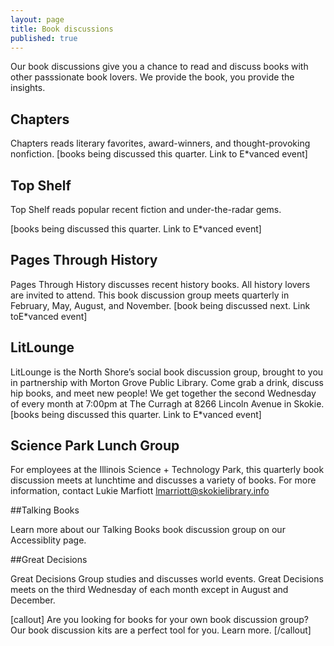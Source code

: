 ```yaml
---
layout: page
title: Book discussions
published: true
---
```


Our book discussions give you a chance to read and discuss books with other passsionate book lovers. We provide the book, you provide the insights. 

## Chapters
Chapters reads literary favorites, award-winners, and thought-provoking nonfiction.
[books being discussed this quarter. Link to E*vanced event]

## Top Shelf
Top Shelf reads popular recent fiction and under-the-radar gems. 

[books being discussed this quarter. Link to E*vanced event]

## Pages Through History

Pages Through History discusses recent history books. All history lovers are invited to attend. This book discussion group meets quarterly in February, May, August, and November. 
[book being discussed next. Link toE*vanced event]

## LitLounge

LitLounge is the North Shore’s social book discussion group, brought to you in partnership with Morton Grove Public Library. Come grab a drink, discuss hip books, and meet new people! We get together the second Wednesday of every month at 7:00pm at The Curragh at 8266 Lincoln Avenue in Skokie.
[books being discussed this quarter. Link to E*vanced event]

## Science Park Lunch Group

For employees at the Illinois Science + Technology Park, this quarterly book discussion meets at lunchtime and discusses a variety of books. For more information, contact Lukie Marfiott lmarriott@skokielibrary.info

##Talking Books

Learn more about our Talking Books book discussion group on our Accessiblity page.

##Great Decisions

Great Decisions Group studies and discusses world events. Great Decisions meets on the third Wednesday of each month except in August and December.

[callout]
Are you looking for books for your own book discussion group? Our book discussion kits are a perfect tool for you. Learn more.
[/callout]